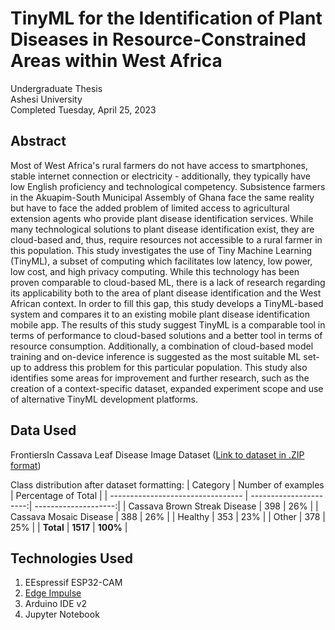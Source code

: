# TinyML for the Identification of Plant Diseases in Resource-Constrained Areas within West Africa
Undergraduate Thesis <br />
Ashesi University <br />
Completed Tuesday, April 25, 2023

## Abstract
Most of West Africa's rural farmers do not have access to smartphones, stable internet connection or electricity - additionally, they typically have low English proficiency and technological competency. Subsistence farmers in the Akuapim-South Municipal Assembly of Ghana face the same reality but have to face the added problem of limited access to agricultural extension agents who provide plant disease identification services. While many technological solutions to plant disease identification exist, they are cloud-based and, thus, require resources not accessible to a rural farmer in this population.  This study investigates the use of Tiny Machine Learning (TinyML), a subset of computing which facilitates low latency, low power, low cost, and high privacy computing. While this technology has been proven comparable to cloud-based ML, there is a lack of research regarding its applicability both to the area of plant disease identification and the West African context. In order to fill this gap, this study develops a TinyML-based system and compares it to an existing mobile plant disease identification mobile app. The results of this study suggest TinyML is a comparable tool in terms of performance to cloud-based solutions and a better tool in terms of resource consumption. Additionally, a combination of cloud-based model training and on-device inference is suggested as the most suitable ML set-up to address this problem for this particular population.  This study also identifies some areas for improvement and further research, such as the creation of a context-specific dataset, expanded experiment scope and use of alternative TinyML development platforms. 

## Data Used
FrontiersIn Cassava Leaf Disease Image Dataset ([Link to dataset in .ZIP format](https://scholarsphere.psu.edu/resources/215d1acd-2c1e-440b-a27a-03d212761ef7))

Class distribution after dataset formatting:
| Category                          | Number of examples     | Percentage of Total  |
| --------------------------------- | ----------------------:| --------------------:|
| Cassava Brown Streak Disease      | 398                    | 26%                  |
| Cassava Mosaic Disease            | 388                    | 26%                  |
| Healthy                           | 353                    | 23%                  | 
| Other                             | 378                    | 25%                  |
| **Total**                         | **1517**               | **100%**             |

## Technologies Used
1. EEspressif ESP32-CAM
2. [Edge Impulse](https://www.edgeimpulse.com/)
3. Arduino IDE v2
4. Jupyter Notebook
